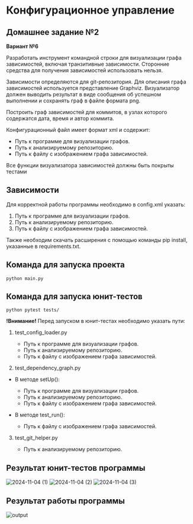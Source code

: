 # Конфигурационное управление

## Домашнее задание №2

**Вариант №6**

Разработать инструмент командной строки для визуализации графа зависимостей, включая транзитивные зависимости. Сторонние средства для получения зависимостей использовать нельзя.

Зависимости определяются для git-репозитория. Для описания графа зависимостей используется представление Graphviz. Визуализатор должен выводить результат в виде сообщения об успешном выполнении и сохранять граф в файле формата png.

Построить граф зависимостей для коммитов, в узлах которого содержатся дата, время и автор коммита.

Конфигурационный файл имеет формат xml и содержит:

* Путь к программе для визуализации графов.
* Путь к анализируемому репозиторию.
* Путь к файлу с изображением графа зависимостей.

Все функции визуализатора зависимостей должны быть покрыты тестами

## Зависимости

Для корректной работы программы необходимо в config.xml указать:

1. Путь к программе для визуализации графов.
2. Путь к анализируемому репозиторию.
3. Путь к файлу с изображением графа зависимостей.

Также необходим скачать расширения c помощью команды pip install, указанные в requirements.txt.

## Команда для запуска проекта
```
python main.py
```
## Команда для запуска юнит-тестов
```
python pytest tests/
```
**!Внимание!** Перед запуском в юнит-тестах необходимо указать пути:

1. test_config_loader.py
   
   * Путь к программе для визуализации графов.
   * Путь к анализируемому репозиторию.
   * Путь к файлу с изображением графа зависимостей.
    
2. test_dependency_graph.py

 * В методе setUp():

   * Путь к программе для визуализации графов.
   * Путь к анализируемому репозиторию.
   * Путь к файлу с изображением графа зависимостей.

 * В методе test_run():

   * Путь к файлу с изображением графа зависимостей.

3. test_git_helper.py

   * Путь к анализируемому репозиторию.

## Результат юнит-тестов программы

![2024-11-04 (1)](https://github.com/user-attachments/assets/76deffe3-ca8c-4a83-b3cb-0c4561b7a890)
![2024-11-04 (2)](https://github.com/user-attachments/assets/9e76e7aa-569a-4b88-bd36-b1fc553c926b)
![2024-11-04 (3)](https://github.com/user-attachments/assets/7797fde4-db48-4920-9ade-4fd977cfe6df)

## Результат работы программы

![output](https://github.com/user-attachments/assets/202902ff-37ca-4a9b-befc-e1cdeed688d5)

